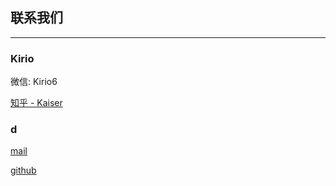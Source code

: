 ## 联系我们

---

### Kirio

微信: Kirio6

[知乎 - Kaiser](https://www.zhihu.com/people/Kirio)

### d
[mail](d664216@gmail.com)


[github](https://github.com/ahDDD/zhihugo)
